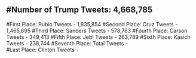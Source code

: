 #Number of Trump Tweets: 4,668,785
---
#First Place: Rubio Tweets - 1,835,854
#Second Place: Cruz Tweets - 1,465,695
#Third Place: Sanders Tweets - 578,763
#Fourth Place: Carson Tweets - 349,413
#Fifth Place: Jeb! Tweets - 263,789
#Sixth Place: Kasich Tweets - 238,744
#Seventh Place: Total Tweets -  
#Last Place: Clinton Tweets - 
